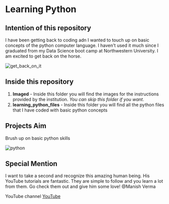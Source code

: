 # Learning Python

## Intention of this repository
I have been getting back to coding adn I wanted to touch up on basic concepts of the python computer language. I haven't used it much since I graduated from my Data Science boot camp at Northwestern University. I am excited to get back on the horse. 

![get_back_on_it](https://media.giphy.com/media/BpGWitbFZflfSUYuZ9/giphy.gif)

## Inside this repository
1. **Imaged** - Inside this folder you will find the images for the instructions provided by the institution. *You can skip this folder if you want*.
2. **learning_python_files** - Inside this folder you will find all the python files that I have coded with basic python concepts

## Projects Aim

Brush up on basic python skills 

![python](https://media.giphy.com/media/YYW0hHizzIOrlhimPG/giphy.gif)

## Special Mention
I want to take a second and recognize this amazing human being. His YouTube tutorials are fantastic. They are simple to follow and you learn a lot from them. Go check them out and give him some love!
@Manish Verma 

YouTube channel [YouTube](https://www.youtube.com/c/SoftwareTestingMentor)
